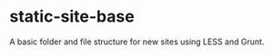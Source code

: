 static-site-base
================

A basic folder and file structure for new sites using LESS and Grunt.

